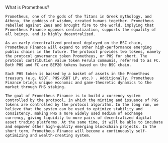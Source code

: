   What is Prometheus?

	Prometheus, one of the gods of the Titans in Greek mythology, and Athena, the goddess of wisdom, created humans together. Prometheus rebelled against Zeus and brought fire to the world, implying that Prometheus Finance opposes centralization, supports the equality of all beings, and is highly decentralized.

	As an early decentralized protocol deployed on the BSC chain, Prometheus Finance will expand to other high-performance emerging public chains in the future. The protocol provides two tokens, namely the protocol governance token Prometheus, or PHS for short. The protocol contribution value token Ferula communis, referred to as FC. Both PHS and FC are BEP20 tokens based on the BSC chain.

	Each PHS token is backed by a basket of assets in the Prometheus treasury (e.g. USDT, PHS-USDT LP, etc.) . Additionally, Prometheus Finance brings unique economic and game-theoretic dynamics to the market through PHS staking.

	The goal of Prometheus Finance is to build a currency system controlled by the protocol, in which the minting and issuance of PHS tokens are controlled by the protocol algorithm. In the long run, we believe that the system can be used to optimize stability and consistency, making PHS a more widely used medium of exchange currency, giving liquidity to more pairs of decentralized digital asset trading platforms. At the same time, it will be able to incubate and empower other high-quality emerging blockchain projects. In the short term, Prometheus Finance will become a continuously self-optimizing and wealth-creating system.
